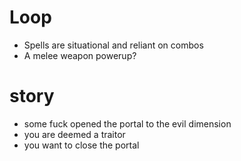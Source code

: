 # Loop
- Spells are situational and reliant on combos
- A melee weapon powerup?

# story
- some fuck opened the portal to the evil dimension
- you are deemed a traitor
- you want to close the portal
